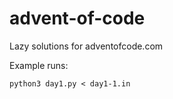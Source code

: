 # advent-of-code
Lazy solutions for adventofcode.com

Example runs:
```
python3 day1.py < day1-1.in
```
